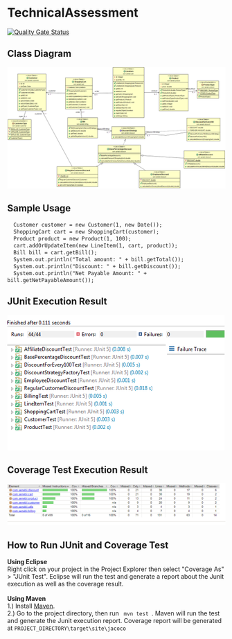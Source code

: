 # TechnicalAssessment 
[![Quality Gate Status](https://sonarcloud.io/api/project_badges/measure?project=senebii_TechnicalAssessment&metric=alert_status)](https://sonarcloud.io/dashboard?id=senebii_TechnicalAssessment)

## Class Diagram
![Alt text](TechAssessmentUML.png?raw=true "Class Diagram")

## Sample Usage
```
  Customer customer = new Customer(1, new Date());
  ShoppingCart cart = new ShoppingCart(customer);
  Product product = new Product(1, 100);
  cart.addOrUpdateItem(new LineItem(1, cart, product));
  Bill bill = cart.getBill();	
  System.out.println("Total amount: " + bill.getTotal());
  System.out.println("Discount: " + bill.getDiscount());
  System.out.println("Net Payable Amount: " + bill.getNetPayableAmount());
```

## JUnit Execution Result
![Alt text](junit.PNG?raw=true "Class Diagram")


## Coverage Test Execution Result
![Alt text](coverage.PNG?raw=true "Class Diagram")

## How to Run JUnit and Coverage Test
<b> Using Eclipse </b>
<br/>
Right click on your project in the Project Explorer then select "Coverage As" > "JUnit Test". Eclipse will run the test and generate a report about the Junit execution as well as the coverage result.
<br/>
<br/>
<b> Using Maven </b>
<br/>
1.) Install <a href="https://maven.apache.org/install.html">Maven</a>.
<br/>
2.) Go to the project directory, then run <code> mvn test </code>. Maven will run the test and generate  the Junit execution report. Coverage report will be generated at <code>PROJECT_DIRECTORY\target\site\jacoco</code>
